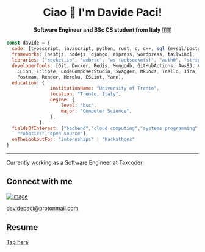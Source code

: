 <h1 align="center">Ciao 👋 I'm Davide Paci!</h1>
<h4 align="center">Software Engineer and BSc CS student from Italy 🇮🇹</h4>

```js
const davide = {
  code: [typescript, javascript, python, rust, c, c++, sql (mysql/postgres), html, css, ejs, php, java, lua, pawn],
  frameworks: [nestjs, nodejs, django, express, wordpress, tailwind],
  libraries: ["socket.io", "webrtc", "ws (websockets)", "auth0", "stripe", "jest", "axios", "playwright", "numpy"],
  developerTools: [Git, Docker, Redis, Mongodb, GitHubActions, AwsS3, AwsEc2, VsCode, VisualStudio,
    CLion, Eclipse, CodeComposerStudio, Swagger, MkDocs, Trello, Jira, Lucidchart, RedisInsight,
    Postman, Render, Heroku, ESLint, Yarn],
  education: {
                institutionName: "University of Trento",
                location: "Trento, Italy",
                degree: {
                    level: "bsc",
                    major: "Computer Science",
                },
            },
  fieldsOfInterest: ["backend","cloud computing","systems programming","fintech","high performance computing"
    "robotics","open source"],
  onTheLookoutFor: "internships" | "hackathons"
}
```
---
Currently working as a Software Engineer at [Taxcoder](https://taxcoder.cz/)

## Connect with me
[![image](https://img.shields.io/badge/LinkedIn-0077B5?style=for-the-badge&logo=linkedin&logoColor=white)](https://www.linkedin.com/in/davide-paci/)

davidepaci@protonmail.com
## Resume
[Tap here](https://ik.imagekit.io/gzlwhqyn6/Davide_Paci_Resume.pdf?updatedAt=1746528699149)

<!--
**davidepaci/davidepaci** is a ✨ _special_ ✨ repository because its `README.md` (this file) appears on your GitHub profile.

Here are some ideas to get you started:

- 🔭 I’m currently working on ...
- 🌱 I’m currently learning ...
- 👯 I’m looking to collaborate on ...
- 🤔 I’m looking for help with ...
- 💬 Ask me about ...
- 📫 How to reach me: ...
- 😄 Pronouns: ...
- ⚡ Fun fact: ...
-->
